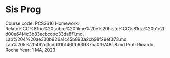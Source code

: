 # Sis Prog

Course code: PCS3616
Homework: Relato%CC%81rio%20sobre%20filme%20e%20histo%CC%81ria%20b1c2fd00e64f4c3b83ecbccbc33da8f1.md, Lab%204%20ae330b926a1c45b893a2cb98f29ef373.md, Lab%205%20462d3cdd31b146ffb63937ba0f9748c8.md
Prof: Ricardo Rocha
Year: 1 MA, 2023